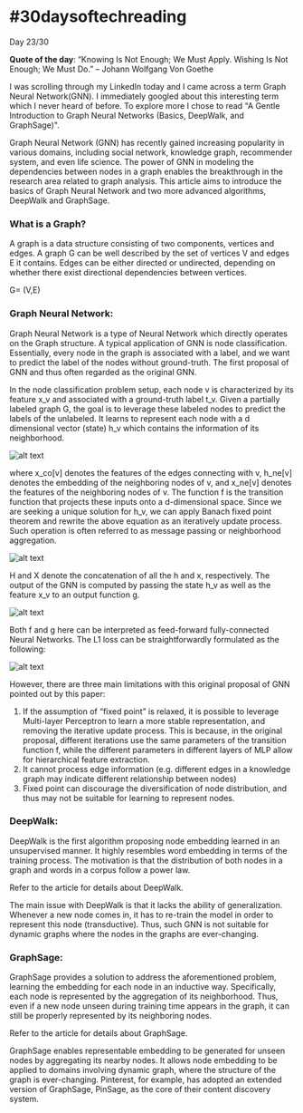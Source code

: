 # #30daysoftechreading

Day 23/30

**Quote of the day**: “Knowing Is Not Enough; We Must Apply. Wishing Is Not Enough; We Must Do.” – Johann Wolfgang Von Goethe

I was scrolling through my LinkedIn today and I came across a term Graph Neural Network(GNN). I immediately googled about this interesting term which I never heard of before. To explore more I chose to read "A Gentle Introduction to Graph Neural Networks (Basics, DeepWalk, and GraphSage)".

Graph Neural Network (GNN) has recently gained increasing popularity in various domains, including social network, knowledge graph, recommender system, and even life science. The power of GNN in modeling the dependencies between nodes in a graph enables the breakthrough in the research area related to graph analysis. This article aims to introduce the basics of Graph Neural Network and two more advanced algorithms, DeepWalk and GraphSage.

### What is a Graph?

A graph is a data structure consisting of two components, vertices and edges. A graph G can be well described by the set of vertices V and edges E it contains. Edges can be either directed or undirected, depending on whether there exist directional dependencies between vertices.

G= (V,E)

### Graph Neural Network:

Graph Neural Network is a type of Neural Network which directly operates on the Graph structure. A typical application of GNN is node classification. Essentially, every node in the graph is associated with a label, and we want to predict the label of the nodes without ground-truth. The first proposal of GNN and thus often regarded as the original GNN.

In the node classification problem setup, each node v is characterized by its feature x_v and associated with a ground-truth label t_v. Given a partially labeled graph G, the goal is to leverage these labeled nodes to predict the labels of the unlabeled. It learns to represent each node with a d dimensional vector (state) h_v which contains the information of its neighborhood.

![alt text](https://miro.medium.com/max/750/1*p6t0CmhJgR4R_DakoagdzQ.png)


where x_co[v] denotes the features of the edges connecting with v, h_ne[v] denotes the embedding of the neighboring nodes of v, and x_ne[v] denotes the features of the neighboring nodes of v. The function f is the transition function that projects these inputs onto a d-dimensional space. Since we are seeking a unique solution for h_v, we can apply Banach fixed point theorem and rewrite the above equation as an iteratively update process. Such operation is often referred to as message passing or neighborhood aggregation.

![alt text](https://miro.medium.com/max/435/1*8hFb-3_AEkY7QRj0DOzgxg.png)

H and X denote the concatenation of all the h and x, respectively.
The output of the GNN is computed by passing the state h_v as well as the feature x_v to an output function g.


![alt text](https://miro.medium.com/max/360/1*4Yp_AB30dh5prZ2jYLyv3g.png)

Both f and g here can be interpreted as feed-forward fully-connected Neural Networks. The L1 loss can be straightforwardly formulated as the following:


![alt text](https://miro.medium.com/max/468/1*eDxF6Mblk_O9a_f4us7r6w.png)

However, there are three main limitations with this original proposal of GNN pointed out by this paper:
1. If the assumption of “fixed point” is relaxed, it is possible to leverage Multi-layer Perceptron to learn a more stable representation, and removing the iterative update process. This is because, in the original proposal, different iterations use the same parameters of the transition function f, while the different parameters in different layers of MLP allow for hierarchical feature extraction.
2. It cannot process edge information (e.g. different edges in a knowledge graph may indicate different relationship between nodes)
3. Fixed point can discourage the diversification of node distribution, and thus may not be suitable for learning to represent nodes.


### DeepWalk:

DeepWalk is the first algorithm proposing node embedding learned in an unsupervised manner. It highly resembles word embedding in terms of the training process. The motivation is that the distribution of both nodes in a graph and words in a corpus follow a power law.


Refer to the article for details about DeepWalk.

The main issue with DeepWalk is that it lacks the ability of generalization. Whenever a new node comes in, it has to re-train the model in order to represent this node (transductive). Thus, such GNN is not suitable for dynamic graphs where the nodes in the graphs are ever-changing.


### GraphSage:

GraphSage provides a solution to address the aforementioned problem, learning the embedding for each node in an inductive way. Specifically, each node is represented by the aggregation of its neighborhood. Thus, even if a new node unseen during training time appears in the graph, it can still be properly represented by its neighboring nodes. 

Refer to the article for details about GraphSage.

GraphSage enables representable embedding to be generated for unseen nodes by aggregating its nearby nodes. It allows node embedding to be applied to domains involving dynamic graph, where the structure of the graph is ever-changing. Pinterest, for example, has adopted an extended version of GraphSage, PinSage, as the core of their content discovery system.
